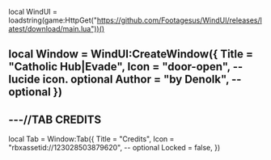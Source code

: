 local WindUI = loadstring(game:HttpGet("https://github.com/Footagesus/WindUI/releases/latest/download/main.lua"))()

local Window = WindUI:CreateWindow({
    Title = "Catholic Hub|Evade",
    Icon = "door-open", -- lucide icon. optional
    Author = "by Denolk", -- optional
})
--------------------------------------
---//TAB CREDITS
--------------------------------------
local Tab = Window:Tab({
    Title = "Credits",
    Icon = "rbxassetid://123028503879620", -- optional
    Locked = false,
})
